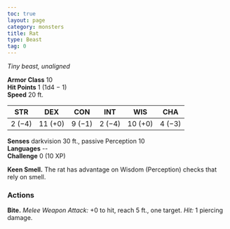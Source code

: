 ```yaml
---
toc: true
layout: page
category: monsters
title: Rat
type: Beast
tag: 0
---
```

_Tiny beast, unaligned_

**Armor Class** 10    
**Hit Points** 1 (1d4 − 1)    
**Speed** 20 ft. 

| STR     | DEX     | CON     | INT     | WIS     | CHA     |
|---------|---------|---------|---------|---------|---------|
| 2 (−4)  | 11 (+0) | 9 (−1)  | 2 (−4)  | 10 (+0) | 4 (−3)  |  

**Senses** darkvision 30 ft., passive Perception 10    
**Languages** --    
**Challenge** 0 (10 XP) 

**Keen Smell.** The rat has advantage on Wisdom (Perception) checks that rely on smell. 

### Actions    
**Bite.** _Melee Weapon Attack:_ +0 to hit, reach 5 ft., one target. _Hit:_ 1 piercing damage. 
